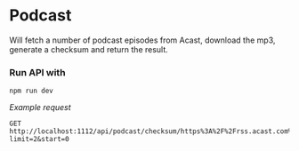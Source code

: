 # Podcast

Will fetch a number of podcast episodes from Acast, download the mp3, generate a checksum and return the result.

### Run API with

```
npm run dev
```

_Example request_

```
GET http://localhost:1112/api/podcast/checksum/https%3A%2F%2Frss.acast.com%2Fvarvet?limit=2&start=0
```
